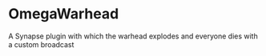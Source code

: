 # OmegaWarhead
A Synapse plugin with which the warhead explodes and everyone dies with a custom broadcast
